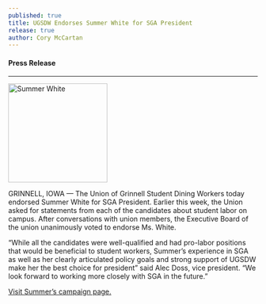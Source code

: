 ```yaml
---
published: true
title: UGSDW Endorses Summer White for SGA President
release: true
author: Cory McCartan
---
```

#### Press Release

***

<img width="200" src="https://ugsdw.files.wordpress.com/2017/02/summer_white.jpg" alt="Summer White">

GRINNELL, IOWA — The Union of Grinnell Student Dining Workers today endorsed
Summer White for SGA President.  Earlier this week, the Union asked for
statements from each of the candidates about student labor on campus.  After
conversations with union members, the Executive Board of the union unanimously
voted to endorse Ms. White.


“While all the candidates were well-qualified and had pro-labor positions that
would be beneficial to student workers, Summer’s experience in SGA as well as
her clearly articulated policy goals and strong support of UGSDW make her the
best choice for president” said Alec Doss, vice president.  “We look forward to
working more closely with SGA in the future.”

[Visit Summer’s campaign
page.](https://www.facebook.com/SummerWhiteForSGAPresident/)
